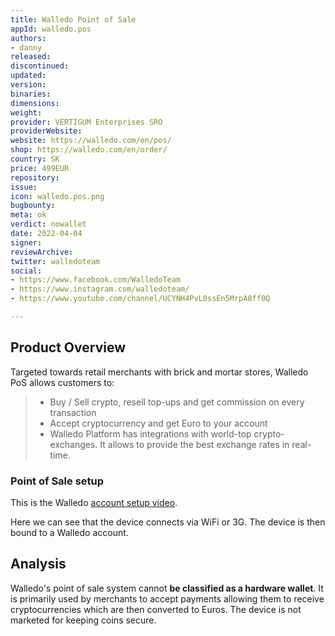 ```yaml
---
title: Walledo Point of Sale
appId: walledo.pos
authors:
- danny
released: 
discontinued: 
updated: 
version: 
binaries: 
dimensions: 
weight: 
provider: VERTIGUM Enterprises SRO
providerWebsite: 
website: https://walledo.com/en/pos/
shop: https://walledo.com/en/order/
country: SK
price: 499EUR
repository: 
issue: 
icon: walledo.pos.png
bugbounty: 
meta: ok
verdict: nowallet
date: 2022-04-04
signer: 
reviewArchive: 
twitter: walledoteam
social:
- https://www.facebook.com/WalledoTeam
- https://www.instagram.com/walledoteam/
- https://www.youtube.com/channel/UCYNH4PvL0ssEn5MrpA8ff0Q

---
```


## Product Overview

Targeted towards retail merchants with brick and mortar stores, Walledo PoS allows customers to: 

> - Buy / Sell crypto, resell top-ups and get commission on every transaction
> - Accept cryptocurrency and get Euro to your account 
> - Walledo Platform has integrations with world-top crypto-exchanges. It allows to provide the best exchange rates in real-time.

### Point of Sale setup

This is the Walledo [account setup video](https://www.youtube.com/watch?v=rPn2uH3ukZE).

Here we can see that the device connects via WiFi or 3G. The device is then bound to a Walledo account.

## Analysis 

Walledo's point of sale system cannot **be classified as a hardware wallet**. It is primarily used by merchants to accept payments allowing them to receive cryptocurrencies which are then converted to Euros. The device is not marketed for keeping coins secure.     
